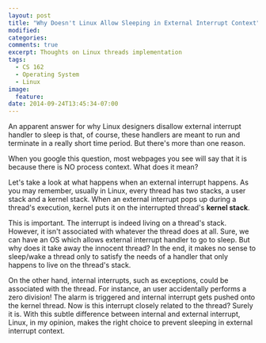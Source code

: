 ```yaml
---
layout: post
title: "Why Doesn't Linux Allow Sleeping in External Interrupt Context"
modified:
categories:
comments: true
excerpt: Thoughts on Linux threads implementation
tags:
  - CS 162
  - Operating System
  - Linux
image:
  feature:
date: 2014-09-24T13:45:34-07:00
---
```


An apparent answer for why Linux designers disallow external interrupt handler to sleep is that, of course, these handlers are meant to run and terminate in a really short time period. But there's more than one reason.

When you google this question, most webpages you see will say that it is because there is NO process context. What does it mean?

Let's take a look at what happens when an external interrupt happens. As you may remember, usually in Linux, every thread has two stacks, a user stack and a kernel stack. When an external interrupt pops up during a thread's execution, kernel puts it on the interrupted thread's **kernel stack**.

This is important. The interrupt is indeed living on a thread's stack. However, it isn't associated with whatever the thread does at all. Sure, we can have an OS which allows external interrupt handler to go to sleep. But why does it take away the innocent thread? In the end, it makes no sense to sleep/wake a thread only to satisfy the needs of a handler that only happens to live on the thread's stack.

On the other hand, internal interrupts, such as exceptions, could be associated with the thread. For instance, an user accidentally performs a zero division! The alarm is triggered and internal interrupt gets pushed onto the kernel thread. Now is this interrupt closely related to the thread? Surely it is. With this subtle difference between internal and external interrupt, Linux, in my opinion, makes the right choice to prevent sleeping in external interrupt context.